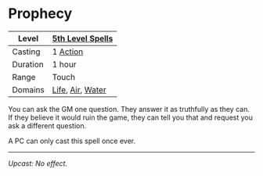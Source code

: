 # Prophecy

| Level    | [5th Level Spells](5th%20Level%20Spells.md)                                                                                  |
| -------- | ---------------------------------------------------------------------------------------------------------------------------- |
| Casting  | 1 [Action](../../../../Game%20Procedures/Action.md)                                                                          |
| Duration | 1 hour                                                                                                                       |
| Range    | Touch                                                                                                                        |
| Domains  | [Life](../../../Spell%20Domains/Life.md), [Air](../../../Spell%20Domains/Air.md), [Water](../../../Spell%20Domains/Water.md) |

You can ask the GM one question. They answer it as truthfully as they can. If they believe it would ruin the game, they can tell you that and request you ask a different question.

A PC can only cast this spell once ever.

---
*Upcast: No effect.*
